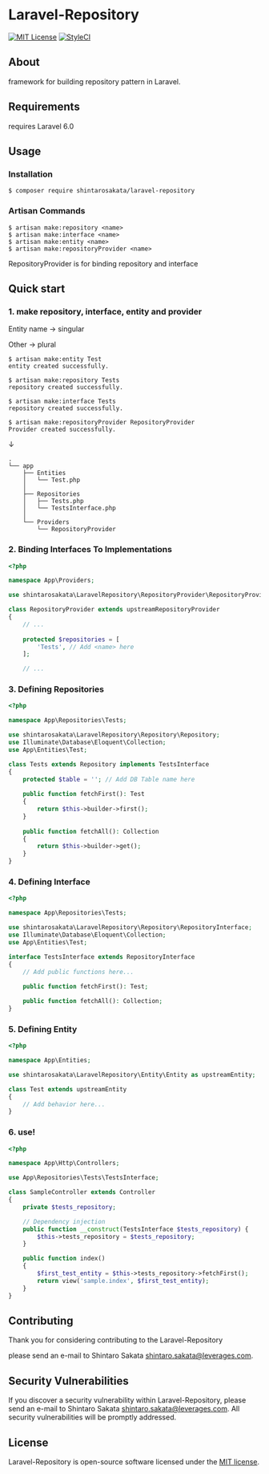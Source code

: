 # Laravel-Repository

[![MIT License](http://img.shields.io/badge/license-MIT-blue.svg?style=flat)](LICENSE)
[![StyleCI](https://github.styleci.io/repos/209440408/shield?branch=master)](https://github.styleci.io/repos/209440408)

## About

framework for building repository pattern in Laravel.

## Requirements

requires Laravel 6.0

## Usage

### Installation

```
$ composer require shintarosakata/laravel-repository
```

### Artisan Commands

```
$ artisan make:repository <name>
$ artisan make:interface <name>
$ artisan make:entity <name>
$ artisan make:repositoryProvider <name>
```

RepositoryProvider is for binding repository and interface

## Quick start

### 1. make repository, interface, entity and provider

Entity name -> singular

Other -> plural

```
$ artisan make:entity Test
entity created successfully.

$ artisan make:repository Tests
repository created successfully.

$ artisan make:interface Tests
repository created successfully.

$ artisan make:repositoryProvider RepositoryProvider
Provider created successfully.
```

↓

```
.
└── app
    ├── Entities
    │   └── Test.php
    │
    ├── Repositories
    │   ├── Tests.php
    │   └── TestsInterface.php
    │
    └── Providers
        └── RepositoryProvider
```

### 2. Binding Interfaces To Implementations

```php
<?php

namespace App\Providers;

use shintarosakata\LaravelRepository\RepositoryProvider\RepositoryProvider as upstreamRepositoryProvider;

class RepositoryProvider extends upstreamRepositoryProvider
{
    // ...
    
    protected $repositories = [
        'Tests', // Add <name> here
    ];

    // ...
```

### 3. Defining Repositories

```php
<?php

namespace App\Repositories\Tests;

use shintarosakata\LaravelRepository\Repository\Repository;
use Illuminate\Database\Eloquent\Collection;
use App\Entities\Test;

class Tests extends Repository implements TestsInterface
{
    protected $table = ''; // Add DB Table name here
    
    public function fetchFirst(): Test
    {
        return $this->builder->first();
    }
    
    public function fetchAll(): Collection
    {
        return $this->builder->get();
    }
}

```

### 4. Defining Interface

```php
<?php

namespace App\Repositories\Tests;

use shintarosakata\LaravelRepository\Repository\RepositoryInterface;
use Illuminate\Database\Eloquent\Collection;
use App\Entities\Test;

interface TestsInterface extends RepositoryInterface
{
    // Add public functions here...
    
    public function fetchFirst(): Test;

    public function fetchAll(): Collection;
}
```

### 5. Defining Entity

```php
<?php

namespace App\Entities;

use shintarosakata\LaravelRepository\Entity\Entity as upstreamEntity;

class Test extends upstreamEntity
{
    // Add behavior here...
}
```

### 6. use!

```php
<?php

namespace App\Http\Controllers;

use App\Repositories\Tests\TestsInterface;

class SampleController extends Controller
{
    private $tests_repository;

    // Dependency injection
    public function __construct(TestsInterface $tests_repository) {
        $this->tests_repository = $tests_repository;
    }

    public function index()
    {
        $first_test_entity = $this->tests_repository->fetchFirst();
        return view('sample.index', $first_test_entity);
    }
}

```

## Contributing

Thank you for considering contributing to the Laravel-Repository

please send an e-mail to Shintaro Sakata [shintaro.sakata@leverages.com](mailto:shintaro.sakata@leverages.com).

## Security Vulnerabilities

If you discover a security vulnerability within Laravel-Repository, please send an e-mail to Shintaro Sakata [shintaro.sakata@leverages.com](mailto:shintaro.sakata@leverages.com). All security vulnerabilities will be promptly addressed.

## License

Laravel-Repository is open-source software licensed under the [MIT license](https://opensource.org/licenses/MIT).
